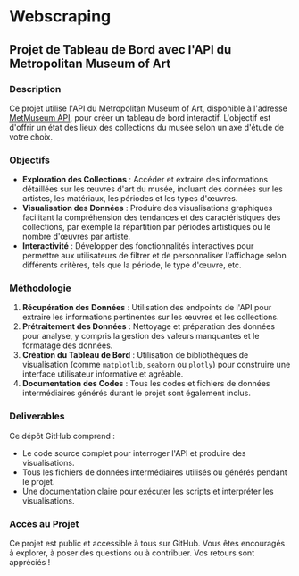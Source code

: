 # Webscraping

## Projet de Tableau de Bord avec l'API du Metropolitan Museum of Art

### Description

Ce projet utilise l'API du Metropolitan Museum of Art, disponible à l'adresse [MetMuseum API](https://metmuseum.github.io/), pour créer un tableau de bord interactif. L'objectif est d'offrir un état des lieux des collections du musée selon un axe d'étude de votre choix. 

### Objectifs

- **Exploration des Collections** : Accéder et extraire des informations détaillées sur les œuvres d'art du musée, incluant des données sur les artistes, les matériaux, les périodes et les types d'œuvres.
- **Visualisation des Données** : Produire des visualisations graphiques facilitant la compréhension des tendances et des caractéristiques des collections, par exemple la répartition par périodes artistiques ou le nombre d'œuvres par artiste.
- **Interactivité** : Développer des fonctionnalités interactives pour permettre aux utilisateurs de filtrer et de personnaliser l'affichage selon différents critères, tels que la période, le type d'œuvre, etc.

### Méthodologie

1. **Récupération des Données** : Utilisation des endpoints de l'API pour extraire les informations pertinentes sur les œuvres et les collections.
2. **Prétraitement des Données** : Nettoyage et préparation des données pour analyse, y compris la gestion des valeurs manquantes et le formatage des données.
3. **Création du Tableau de Bord** : Utilisation de bibliothèques de visualisation (comme `matplotlib`, `seaborn` ou `plotly`) pour construire une interface utilisateur informative et agréable.
4. **Documentation des Codes** : Tous les codes et fichiers de données intermédiaires générés durant le projet sont également inclus.

### Deliverables

Ce dépôt GitHub comprend :
- Le code source complet pour interroger l'API et produire des visualisations.
- Tous les fichiers de données intermédiaires utilisés ou générés pendant le projet.
- Une documentation claire pour exécuter les scripts et interpréter les visualisations.

### Accès au Projet

Ce projet est public et accessible à tous sur GitHub. Vous êtes encouragés à explorer, à poser des questions ou à contribuer. Vos retours sont appréciés !
